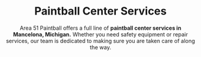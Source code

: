 ---
title: "Paintball Center Services"
description: "Area 51 Paintball has a variety of services an activities."
images:
    - /images/area-51-logo.webp
subtitle: "Area 51 Paintball offers a full line of **paintball center services in Mancelona, Michigan.**  Whether you need safety equipment or repair services, our team is dedicated to making sure you are taken care of along the way."

services:
  - name: "Service #1"
    description: "This is a short description to tell your potential customers what this service is about"
    url:  "/services/service-1"
    icon: "/images/icons"
  - name: "Service #1"
    description: "This is a short description to tell your potential customers what this service is about"
    url:  "/services/service-1"
    icon: "/images/icons"
  - name: "Service #1"
    description: "This is a short description to tell your potential customers what this service is about"
    url:  "/services/service-1"
    icon: "/images/icons"
  - name: "Service #1"
    description: "This is a short description to tell your potential customers what this service is about"
    url:  "/services/service-1"
    icon: "/images/icons"
  - name: "Service #1"
    description: "This is a short description to tell your potential customers what this service is about"
    url:  "/services/service-1"
    icon: "/images/icons"
  - name: "Service #1"
    description: "This is a short description to tell your potential customers what this service is about"
    url:  "/services/service-1"
    icon: "/images/icons"
  
     

---